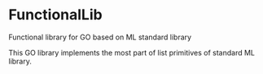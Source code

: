 # FunctionalLib
Functional library for GO based on ML standard library

This GO library implements the most part of list primitives of standard ML library.
